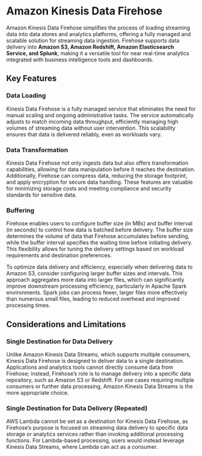 # Amazon Kinesis Data Firehose

Amazon Kinesis Data Firehose simplifies the process of loading streaming data into data stores and analytics platforms, offering a fully managed and scalable solution for streaming data ingestion. Firehose supports data delivery into **Amazon S3, Amazon Redshift, Amazon Elasticsearch Service, and Splunk**, making it a versatile tool for near real-time analytics integrated with business intelligence tools and dashboards.

## Key Features

### Data Loading
Kinesis Data Firehose is a fully managed service that eliminates the need for manual scaling and ongoing administrative tasks. The service automatically adjusts to match incoming data throughput, efficiently managing high volumes of streaming data without user intervention. This scalability ensures that data is delivered reliably, even as workloads vary.

### Data Transformation
Kinesis Data Firehose not only ingests data but also offers transformation capabilities, allowing for data manipulation before it reaches the destination. Additionally, Firehose can compress data, reducing the storage footprint, and apply encryption for secure data handling. These features are valuable for minimizing storage costs and meeting compliance and security standards for sensitive data.

### Buffering
Firehose enables users to configure buffer size (in MBs) and buffer interval (in seconds) to control how data is batched before delivery. The buffer size determines the volume of data that Firehose accumulates before sending, while the buffer interval specifies the waiting time before initiating delivery. This flexibility allows for tuning the delivery settings based on workload requirements and destination preferences.

To optimize data delivery and efficiency, especially when delivering data to Amazon S3, consider configuring larger buffer sizes and intervals. This approach aggregates more data into larger files, which can significantly improve downstream processing efficiency, particularly in Apache Spark environments. Spark jobs can process fewer, larger files more effectively than numerous small files, leading to reduced overhead and improved processing times.

## Considerations and Limitations

### Single Destination for Data Delivery
Unlike Amazon Kinesis Data Streams, which supports multiple consumers, Kinesis Data Firehose is designed to deliver data to a single destination. Applications and analytics tools cannot directly consume data from Firehose; instead, Firehose’s role is to manage delivery into a specific data repository, such as Amazon S3 or Redshift. For use cases requiring multiple consumers or further data processing, Amazon Kinesis Data Streams is the more appropriate choice.

### Single Destination for Data Delivery (Repeated)
AWS Lambda cannot be set as a destination for Kinesis Data Firehose, as Firehose’s purpose is focused on streaming data delivery to specific data storage or analytics services rather than invoking additional processing functions. For Lambda-based processing, users would instead leverage Kinesis Data Streams, where Lambda can act as a consumer.
